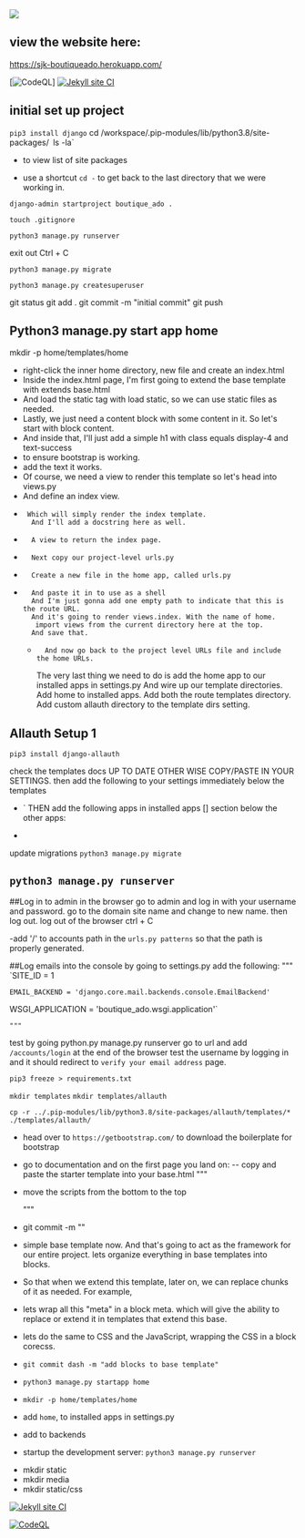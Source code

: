 <img src="https://codeinstitute.s3.amazonaws.com/fullstack/ci_logo_small.png" style="margin: 0;">

## view the website here:

https://sjk-boutiqueado.herokuapp.com/


[![CodeQL](https://github.com/SOliv1/boutique_ado_v1/actions/workflows/codeql-analysis.yml/badge.svg)]
[![Jekyll site CI](https://github.com/SOliv1/boutique_ado_v1/actions/workflows/jekyll.yml/badge.svg)](https://github.com/SOliv1/boutique_ado_v1/actions/workflows/jekyll.yml)

## initial set up project 
`pip3 install django`
cd /workspace/.pip-modules/lib/python3.8/site-packages/`
 `ls -la` 
 - to view list of site packages

 - use a shortcut `cd -` to get back to the last directory that we were working in.

`django-admin startproject boutique_ado .`

`touch .gitignore`

`python3 manage.py runserver`

exit out Ctrl + C

`python3 manage.py migrate`

`python3 manage.py createsuperuser`

git status 
git add .
git commit -m "initial commit"
git push

## Python3 manage.py start app home
mkdir -p home/templates/home
- right-click the inner home directory, new file and create an index.html
-   Inside the index.html page, I'm first going to extend the base template with extends base.html
-   And load the static tag with load static, so we can use static files as needed.
-   Lastly, we just need a content block with some content in it. So let's start with block content.
-   And inside that, I'll just add a simple h1 with class equals display-4 and text-success
-   to ensure bootstrap is working.
-    add the text it works.
-    Of course, we need a view to render this template so let's head into views.py
-    And define an index view.
-      Which will simply render the index template.
        And I'll add a docstring here as well.
-       A view to return the index page.
-       Next copy our project-level urls.py
-       Create a new file in the home app, called urls.py
-       And paste it in to use as a shell
        And I'm just gonna add one empty path to indicate that this is the route URL.
        And it's going to render views.index. With the name of home.
         import views from the current directory here at the top.
        And save that.
    -       And now go back to the project level URLs file and include the home URLs.
        The very last thing we need to do is add the home app to our installed apps in settings.py
        And wire up our template directories.
        Add home to installed apps.
        Add both the route templates directory.
        Add custom allauth directory to the template dirs setting.

## Allauth Setup 1
`pip3 install django-allauth`

<!-- go to settings to grab the documentation:
https://django-allauth.readthedocs.io/en/latest/installation.html

https://django-allauth.readthedocs.io/en/latest/installation.html -->

check the templates docs UP TO DATE OTHER WISE COPY/PASTE IN YOUR SETTINGS.
then add the following to your settings immediately below the templates

- `
THEN add the following apps in installed apps [] section below the other apps:

-

update migrations
`python3 manage.py migrate`

`python3 manage.py runserver`
-
##Log in to admin in the browser
go to admin and log in with your username and password.
go to the domain site name and change to new name. then log out.
log out of the browser ctrl + C

-add '/' to accounts path in the `urls.py patterns` so that the path is properly generated.

##Log emails into the console by going to settings.py
add the following:
    """
`SITE_ID = 1

`EMAIL_BACKEND = 'django.core.mail.backends.console.EmailBackend'`

WSGI_APPLICATION = 'boutique_ado.wsgi.application'`

    """
test by going python.py manage.py runserver
go to url and add `/accounts/login` at the end of the browser
test the username by logging in and it should redirect to `verify your email address` page.

`pip3 freeze > requirements.txt`

`mkdir templates`
`mkdir templates/allauth`

`cp -r ../.pip-modules/lib/python3.8/site-packages/allauth/templates/* ./templates/allauth/`

- head over to `https://getbootstrap.com/` to download the boilerplate for bootstrap

- go to documentation and on the first page you land on:
-- copy and paste the starter template into your base.html
    """
<meta http-equiv="X-UA-Compatible" content="ie=edge">

-  move the scripts from the bottom to the top

    """
- git commit -m ""

- simple base template now. And that's going to act as the framework for our entire project.
  lets organize everything in base templates into blocks.
- So that when we extend this template, later on, we can replace chunks of it as needed.
For example, 
- lets wrap all this "meta" in a block meta.
which will give the ability to replace or extend it in templates 
that extend this base.
- lets do the same to CSS and the JavaScript, wrapping the CSS in a block corecss.

- `git commit dash -m "add blocks to base template"`
-   `python3 manage.py startapp home`
- `mkdir -p home/templates/home`
- add `home`, to installed apps in settings.py
- add to backends 
- startup the development server: `python3 manage.py runserver`

<!-- *pre-receive hook declined:*
- found large files on my workspace and could not push to github. What you need to do is `.gitignore` them in the future if you should ever find them again.
it ignored these files below - have no idea where they came from but it  works now thank goodness. 
`core.Microsoft.Pytho.2803.1590767825`
`core.Microsoft.Pytho.6042.159076802` -->

- mkdir static
- mkdir media
- mkdir static/css

<!-- - css framework: https://bulma.io/  -  ensures that whenever we use font awesome icons.
They will always stay perfectly centred and have a consistent size.

- go to lato in google fonts and select for the css in base css.
add `<link href="https://fonts.googleapis.com/css2?family=Lato:it.al,wght@0,100;0,400;0,700;0,900;1,300;1,400;1,700;1,900&display=swap" rel="stylesheet">`
`<link href="https://fonts.googleapis.com/css2?family=Lato&display=swap" rel="stylesheet">`
to main core.css block.

- go to font awesome account and sign in:`https://fontawesome.com/icons?d=gallery`
`https://fontawesome.com/`

- add kit code: `<script src="https://kit.fontawesome.com/1e03de6694.js" crossorigin="anonymous"></script>` -->

[![Jekyll site CI](https://github.com/SOliv1/boutique_ado_v1/actions/workflows/jekyll.yml/badge.svg)](https://github.com/SOliv1/boutique_ado_v1/actions/workflows/jekyll.yml)

[![CodeQL](https://github.com/SOliv1/boutique_ado_v1/actions/workflows/codeql-analysis.yml/badge.svg)](https://github.com/SOliv1/boutique_ado_v1/actions/workflows/codeql-analysis.yml)
